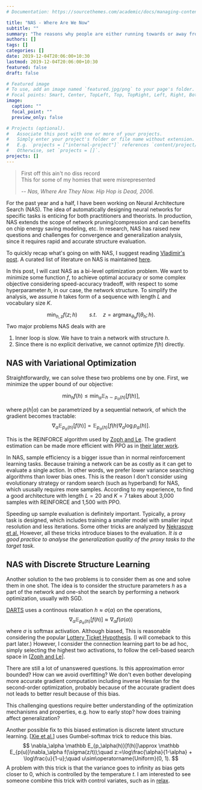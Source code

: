 ```yaml
---
# Documentation: https://sourcethemes.com/academic/docs/managing-content/

title: "NAS - Where Are We Now"
subtitle: ""
summary: "The reasons why people are either running towards or away from Neural Architecture Search."
authors: []
tags: []
categories: []
date: 2019-12-04T20:06:00+10:30
lastmod: 2019-12-04T20:06:00+10:30
featured: false
draft: false

# Featured image
# To use, add an image named `featured.jpg/png` to your page's folder.
# Focal points: Smart, Center, TopLeft, Top, TopRight, Left, Right, BottomLeft, Bottom, BottomRight.
image:
  caption: ""
  focal_point: ""
  preview_only: false

# Projects (optional).
#   Associate this post with one or more of your projects.
#   Simply enter your project's folder or file name without extension.
#   E.g. `projects = ["internal-project"]` references `content/project/deep-learning/index.md`.
#   Otherwise, set `projects = []`.
projects: []
---
```

> First off this ain't no diss record<br/>
> This for some of my homies that were misrepresented
>
> -- <cite> Nas, Where Are They Now. Hip Hop is Dead, 2006. </cite>

For the past year and a half, I have been working on Neural Architecture Search (NAS). The idea of automatically designing neural networks for specific tasks is enticing for both practitioners and theorists. In production, NAS extends the scope of network pruning/compression and can benefits on chip energy saving modeling, etc. In research, NAS has raised new questions and challenges for convergence and generalization analysis, since it requires rapid and accurate structure evaluation.

To quickly recap what's going on with NAS, I suggest reading [Vladimir's post](https://drsleep.github.io/NAS-at-CVPR-2019/). A curated list of literature on NAS is maintained [here](https://www.automl.org/automl/literature-on-neural-architecture-search/).

In this post, I will cast NAS as a bi-level optimization problem. We want to minimize some function $f$, to achieve optimal accuracy or some complex objective considering speed-accuracy tradeoff, with respect to some hyperparameter $h$, in our case, the network structure. To simplify the analysis, we assume $h$ takes form of a sequence with length $L$ and vocabulary size $K$.

$$
\min_{h, z} f(z;h)\qquad s.t. \quad z = \operatorname{argmax}_{\theta_h} f(\theta_h;h).
$$
Two major problems NAS deals with are

1. Inner loop is slow. We have to train a network with structure $h$.
2. Since there is no explicit derivative, we cannot optimize $f(h)$ directly.

## NAS with Variational Optimization

Straightforwardly, we can solve these two problems one by one. First, we minimize the upper bound of our objective:

$$
\min_h f(h)\le \min_\alpha \mathbb E_{h\sim p_{\alpha}(h)}[f(h)],
$$

where $p(h|\alpha)$ can be parametrized by a sequential network, of which the gradient becomes tractable:
$$
\nabla_\alpha \mathbb E_{p_\alpha(h)}[f(h)] = \mathbb E_{p_\alpha (h)}[f(h)\nabla_\alpha \log {p_\alpha}(h)].
$$

This is the REINFORCE algorithm used by [Zoph and Le](https://arxiv.org/abs/1611.01578). The gradient estimation can be made more efficient with PPO as in [their later work](https://arxiv.org/abs/1707.07012).

In NAS, sample efficiency is a bigger issue than in normal reinforcement learning tasks. Because training a network can be as costly as it can get to evaluate a single action. In other words, we prefer lower variance searching algorithms than lower bias ones. This is the reason I don't consider using evolutionary strategy or random search (such as hyperband) for NAS, which ususally requires more samples. According to my experience, to find a good architecture with length $L=20$ and $K=7$ takes about 3,000 samples with REINFORCE and 1,500 with PPO.

Speeding up sample evaluation is definitely important. Typically, a proxy task is designed, which includes training a smaller model with smaller input resolution and less iterations. Some other tricks are analyzed by [Nekrasove et al.](https://arxiv.org/abs/1810.10804) However, all these tricks introduce biases to the evaluation. *It is a good practice to analyse the generalization quality of the proxy tasks to the target task.*

## NAS with Discrete Structure Learning
Another solution to the two problems is to consider them as one and solve them in one shot. The idea is to consider the structure parameters $h$ as a part of the network and one-shot the search by performing a network optimization, usually with SGD.

[DARTS](https://arxiv.org/abs/1806.09055) uses a continous relaxation $h\approx \sigma(\alpha)$ on the operations, 
$$
\nabla_\alpha \mathbb E_{p_\alpha(h)}[f(h)]\approx\nabla_\alpha f(\sigma(\alpha))
$$
where $\sigma$ is softmax activation. Although biased, This is reasonable considering the popular [Lottery Ticket Hypothesis](https://arxiv.org/abs/1803.03635). (I will comeback to this part later.) However, I consider the connection learning part to be ad hoc, simply selecting the highest two activations, to follow the cell-based search space in [[Zoph and Le]((https://arxiv.org/abs/1611.01578))].

There are still a lot of unanswered questions. Is this approximation error bounded? How can we avoid overfitting? We don't even bother developing more accurate gradient computation including inverse Hessian for the second-order optimization, probably because of the accurate gradient does not leads to better result because of this bias.

This challenging questions require better understanding of the optimization mechanisms and properties, e.g. how to early stop? how does training affect generalization?

Another possible fix to this biased estimation is discrete latent structure learning. [[Xie et al.](https://openreview.net/forum?id=rylqooRqK7)] uses Gumbel-softmax trick to reduce this bias.
$$
\nabla_\alpha \mathbb E_{p_\alpha(h)}[f(h)]\approx \mathbb E_{p(u)}\nabla_\alpha f(\sigma(z/t));\quad z:=\log\frac{\alpha}{1-\alpha} + \log\frac{u}{1-u};\quad u\sim\operatorname{Uniform}(0, 1).
$$
A problem with this trick is that the variance goes to infinity as bias gets closer to $0$, which is controlled by the temperature $t$. I am interested to see someone combine this trick with control variates, such as in [relax](https://github.com/duvenaud/relax).

